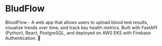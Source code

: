 # BludFlow
BloodFlow - A web app that allows users to upload blood test results, visualize trends over time, and track key health metrics. Built with FastAPI (Python), React, PostgreSQL, and deployed on AWS EKS with Firebase Authentication. 🚀
